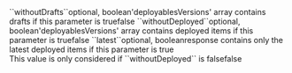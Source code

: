 <tr><td>``withoutDrafts``</td><td>optional, boolean<td>'deployablesVersions' array contains drafts if this parameter is true</td><td></td><td>false</td></tr>
<tr><td>``withoutDeployed``</td><td>optional, boolean<td>'deployablesVersions' array contains deployed items if this parameter is true</td><td></td><td>false</td></tr>
<tr><td>``latest``</td><td>optional, boolean<td>response contains only the latest deployed items if this parameter is true<br/>This value is only considered if ``withoutDeployed`` is false</td><td></td><td>false</td></tr>

